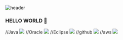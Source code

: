 
![header](https://capsule-render.vercel.app/api?type=cylinder&color=c3e2dd&height=150&section=header&text=pilot0311&fontColor=ffffff&fontSize=70&animation=fadeIn&fontAlignY=55)

### HELLO WORLD 👋

//Java
<img src="https://img.shields.io/badge/JAVA-007396?style=for-the-badge&logo=java&logoColor=white">
//Oracle
<img src="https://img.shields.io/badge/Oracle-F80000?style=for-the-badge&logo=Oracle&logoColor=white">
//Eclipse
<img src="https://img.shields.io/badge/Eclipse-2C2255?style=for-the-badge&logo=Eclipse%20IDE&logoColor=white">
//github
<img src="https://img.shields.io/badge/github-181717?style=for-the-badge&logo=github&logoColor=white">
//aws
<img src="https://img.shields.io/badge/aws-232F3E?style=for-the-badge&logo=aws&logoColor=white">
